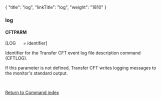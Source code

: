 {
    "title": "log",
    "linkTitle": "log",
    "weight": "1810"
}<span id="log"></span>

### log

#### CFTPARM

\[LOG      = identifier\]

Identifier for the <span class="mc-variable axway_variables.Component_Short_Name variable">Transfer CFT</span> event
log file description command (CFTLOG).

If this parameter is not defined, <span class="mc-variable axway_variables.Component_Short_Name variable">Transfer CFT</span> writes logging
messages to the monitor's standard output.

 

[Return to Command index](../../)
